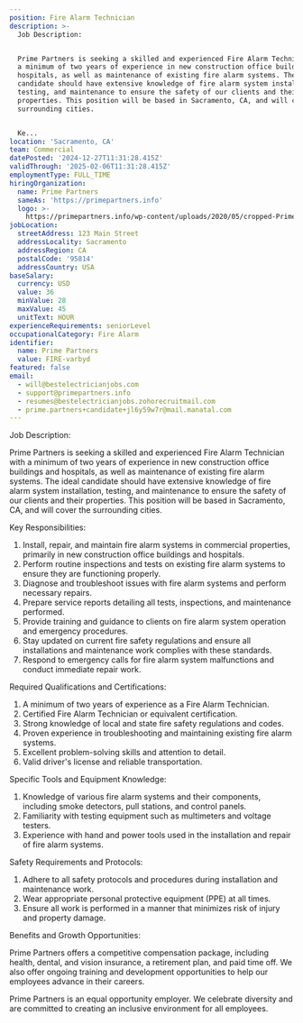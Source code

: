 ```yaml
---
position: Fire Alarm Technician
description: >-
  Job Description:


  Prime Partners is seeking a skilled and experienced Fire Alarm Technician with
  a minimum of two years of experience in new construction office buildings and
  hospitals, as well as maintenance of existing fire alarm systems. The ideal
  candidate should have extensive knowledge of fire alarm system installation,
  testing, and maintenance to ensure the safety of our clients and their
  properties. This position will be based in Sacramento, CA, and will cover the
  surrounding cities.


  Ke...
location: 'Sacramento, CA'
team: Commercial
datePosted: '2024-12-27T11:31:28.415Z'
validThrough: '2025-02-06T11:31:28.415Z'
employmentType: FULL_TIME
hiringOrganization:
  name: Prime Partners
  sameAs: 'https://primepartners.info'
  logo: >-
    https://primepartners.info/wp-content/uploads/2020/05/cropped-Prime-Partners-Logo-NO-BG-1-1.png
jobLocation:
  streetAddress: 123 Main Street
  addressLocality: Sacramento
  addressRegion: CA
  postalCode: '95814'
  addressCountry: USA
baseSalary:
  currency: USD
  value: 36
  minValue: 28
  maxValue: 45
  unitText: HOUR
experienceRequirements: seniorLevel
occupationalCategory: Fire Alarm
identifier:
  name: Prime Partners
  value: FIRE-varbyd
featured: false
email:
  - will@bestelectricianjobs.com
  - support@primepartners.info
  - resumes@bestelectricianjobs.zohorecruitmail.com
  - prime.partners+candidate+jl6y59w7r@mail.manatal.com
---
```




Job Description:

Prime Partners is seeking a skilled and experienced Fire Alarm Technician with a minimum of two years of experience in new construction office buildings and hospitals, as well as maintenance of existing fire alarm systems. The ideal candidate should have extensive knowledge of fire alarm system installation, testing, and maintenance to ensure the safety of our clients and their properties. This position will be based in Sacramento, CA, and will cover the surrounding cities.

Key Responsibilities:

1. Install, repair, and maintain fire alarm systems in commercial properties, primarily in new construction office buildings and hospitals.
2. Perform routine inspections and tests on existing fire alarm systems to ensure they are functioning properly.
3. Diagnose and troubleshoot issues with fire alarm systems and perform necessary repairs.
4. Prepare service reports detailing all tests, inspections, and maintenance performed.
5. Provide training and guidance to clients on fire alarm system operation and emergency procedures.
6. Stay updated on current fire safety regulations and ensure all installations and maintenance work complies with these standards.
7. Respond to emergency calls for fire alarm system malfunctions and conduct immediate repair work.

Required Qualifications and Certifications:

1. A minimum of two years of experience as a Fire Alarm Technician.
2. Certified Fire Alarm Technician or equivalent certification.
3. Strong knowledge of local and state fire safety regulations and codes.
4. Proven experience in troubleshooting and maintaining existing fire alarm systems.
5. Excellent problem-solving skills and attention to detail.
6. Valid driver's license and reliable transportation.

Specific Tools and Equipment Knowledge:

1. Knowledge of various fire alarm systems and their components, including smoke detectors, pull stations, and control panels.
2. Familiarity with testing equipment such as multimeters and voltage testers.
3. Experience with hand and power tools used in the installation and repair of fire alarm systems.

Safety Requirements and Protocols:

1. Adhere to all safety protocols and procedures during installation and maintenance work.
2. Wear appropriate personal protective equipment (PPE) at all times.
3. Ensure all work is performed in a manner that minimizes risk of injury and property damage.

Benefits and Growth Opportunities:

Prime Partners offers a competitive compensation package, including health, dental, and vision insurance, a retirement plan, and paid time off. We also offer ongoing training and development opportunities to help our employees advance in their careers.

Prime Partners is an equal opportunity employer. We celebrate diversity and are committed to creating an inclusive environment for all employees.
